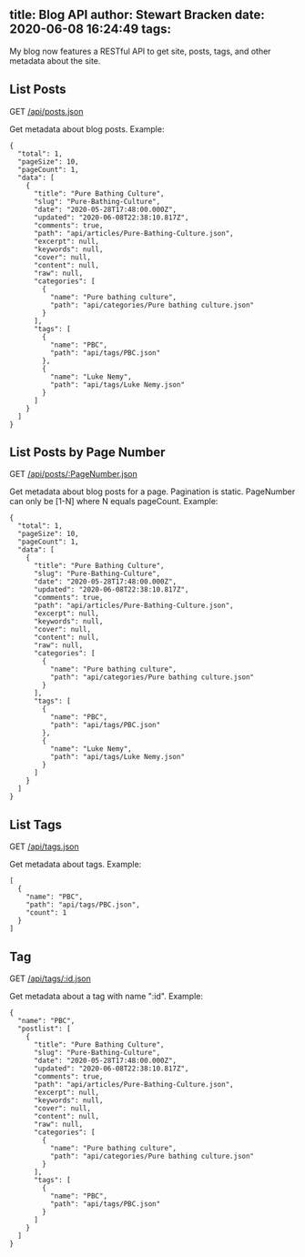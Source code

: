 title: Blog API
author: Stewart Bracken
date: 2020-06-08 16:24:49
tags:
---
My blog now features a RESTful API to get site, posts, tags, and other metadata about the site.


## List Posts

GET [/api/posts.json](/api/posts.json)

Get metadata about blog posts. Example:
```
{
  "total": 1,
  "pageSize": 10,
  "pageCount": 1,
  "data": [
    {
      "title": "Pure Bathing Culture",
      "slug": "Pure-Bathing-Culture",
      "date": "2020-05-28T17:48:00.000Z",
      "updated": "2020-06-08T22:38:10.817Z",
      "comments": true,
      "path": "api/articles/Pure-Bathing-Culture.json",
      "excerpt": null,
      "keywords": null,
      "cover": null,
      "content": null,
      "raw": null,
      "categories": [
        {
          "name": "Pure bathing culture",
          "path": "api/categories/Pure bathing culture.json"
        }
      ],
      "tags": [
        {
          "name": "PBC",
          "path": "api/tags/PBC.json"
        },
        {
          "name": "Luke Nemy",
          "path": "api/tags/Luke Nemy.json"
        }
      ]
    }
  ]
}
```

## List Posts by Page Number

GET [/api/posts/:PageNumber.json](/api/posts/:PageNumber.json)

Get metadata about blog posts for a page. Pagination is static. PageNumber can only be [1-N] where N equals pageCount. Example:
```
{
  "total": 1,
  "pageSize": 10,
  "pageCount": 1,
  "data": [
    {
      "title": "Pure Bathing Culture",
      "slug": "Pure-Bathing-Culture",
      "date": "2020-05-28T17:48:00.000Z",
      "updated": "2020-06-08T22:38:10.817Z",
      "comments": true,
      "path": "api/articles/Pure-Bathing-Culture.json",
      "excerpt": null,
      "keywords": null,
      "cover": null,
      "content": null,
      "raw": null,
      "categories": [
        {
          "name": "Pure bathing culture",
          "path": "api/categories/Pure bathing culture.json"
        }
      ],
      "tags": [
        {
          "name": "PBC",
          "path": "api/tags/PBC.json"
        },
        {
          "name": "Luke Nemy",
          "path": "api/tags/Luke Nemy.json"
        }
      ]
    }
  ]
}
```


## List Tags

GET [/api/tags.json](/api/tags.json)

Get metadata about tags. Example:
```
[
  {
    "name": "PBC",
    "path": "api/tags/PBC.json",
    "count": 1
  }
]
```

## Tag

GET [/api/tags/:id.json](/api/tags/:id.json)

Get metadata about a tag with name ":id". Example:
```
{
  "name": "PBC",
  "postlist": [
    {
      "title": "Pure Bathing Culture",
      "slug": "Pure-Bathing-Culture",
      "date": "2020-05-28T17:48:00.000Z",
      "updated": "2020-06-08T22:38:10.817Z",
      "comments": true,
      "path": "api/articles/Pure-Bathing-Culture.json",
      "excerpt": null,
      "keywords": null,
      "cover": null,
      "content": null,
      "raw": null,
      "categories": [
        {
          "name": "Pure bathing culture",
          "path": "api/categories/Pure bathing culture.json"
        }
      ],
      "tags": [
        {
          "name": "PBC",
          "path": "api/tags/PBC.json"
        }
      ]
    }
  ]
}
```

